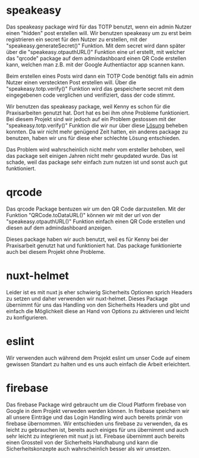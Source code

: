 # speakeasy

Das speakeasy package wird für das TOTP benutzt, wenn ein admin Nutzer einen "hidden" post erstellen will.
Wir benutzen speakeasy um zu erst beim registrieren ein secret für den Nutzer zu erstellen, mit der "speakeasy.generateSecret()" Funktion. Mit dem secret wird dann später über die "speakeasy.otpauthURL()" Funktion eine url erstellt, mit welcher das "qrcode" package auf dem admindashboard einen QR Code erstellen kann, welchen man z.B. mit der Google Authentiactor app scannen kann.

Beim erstellen eines Posts wird dann ein TOTP Code benötigt falls ein admin Nutzer einen versteckten Post erstellen will. Über die "speakeasy.totp.verify()" Funktion wird das gespeicherte secret mit dem eingegebenen code verglichen und verifiziert, dass der code stimmt.

Wir benutzen das speakeasy package, weil Kenny es schon für die Praxisarbeiten genutzt hat. Dort hat es bei ihm ohne Probleme funktioniert. Bei diesem Projekt sind wir jedoch auf ein Problem gestossen mit der "speakeasy.totp.verify()" Funktion die wir nur über diese [Lösung](https://github.com/speakeasyjs/speakeasy/issues/105#issuecomment-595285318) beheben konnten. Da wir nicht mehr genügend Zeit hatten, ein anderes package zu benutzen, haben wir uns für diese eher schlechte Lösung entschieden.

Das Problem wird wahrscheinlich nicht mehr vom ersteller behoben, weil das package seit einigen Jahren nicht mehr geupdated wurde. Das ist schade, weil das package sehr einfach zum nutzen ist und sonst auch gut funktioniert.

# qrcode

Das qrcode Package bentuzen wir um den QR Code darzustellen. Mit der Funktion "QRCode.toDataURL()" können wir mit der url von der "speakeasy.otpauthURL()" Funktion einfach einen QR Code erstellen und diesen auf dem admindashboard anzeigen.

Dieses package haben wir auch benutzt, weil es für Kenny bei der Praxisarbeit genutzt hat und funktioniert hat. Das package funktionierte auch bei diesem Projekt ohne Probleme.

# nuxt-helmet

Leider ist es mit nuxt js eher schwierig Sicherheits Optionen sprich Headers zu setzen und daher verwenden wir nuxt-helmet. Dieses Package übernimmt für uns das Handling von den Sicherheits Headers und gibt und einfach die Möglichkeit diese an Hand von Options zu aktivieren und leicht zu konfigurieren.

# eslint

Wir verwenden auch während dem Projekt eslint um unser Code auf einem gewissen Standart zu halten und es uns auch einfach die Arbeit erleichtert.

# firebase

Das firebase Package wird gebraucht um die Cloud Platform firebase von Google in dem Projekt verweden werden können. In firebase speichern wir all unsere Einträge und das Login Handling wird auch bereits primär von firebase übernommen. Wir entschieden uns firebase zu verwenden, da es leicht zu gebrauchen ist, bereits auch einiges für uns übernimmt und auch sehr leicht zu integrieren mit nuxt js ist. Firebase übernimmt auch bereits einen Grossteil von der Sicherheits Handhabung und kann die Sicherheitskonzepte auch wahrscheinlich besser als wir umsetzen.
